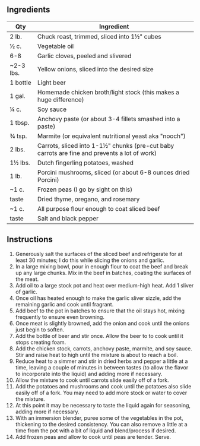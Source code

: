 ## Ingredients

| Qty | Ingredient |
| -------- | -------- |
| 2 lb. | Chuck roast, trimmed, sliced into 1½" cubes |
| ½ c. | Vegetable oil |
| 6-8 | Garlic cloves, peeled and slivered |
| ~2-3 lbs. | Yellow onions, sliced into the desired size |
| 1 bottle | Light beer |
| 1 gal. | Homemade chicken broth/light stock (this makes a huge difference) |
| ¼ c. | Soy sauce |
| 1 tbsp. | Anchovy paste (or about 3-4 fillets smashed into a paste) |
| ¾ tsp. | Marmite (or equivalent nutritional yeast aka "nooch") |
| 2 lbs. | Carrots, sliced into 1-1½" chunks (pre-cut baby carrots are fine and prevents a lot of work) |
| 1½ lbs. | Dutch fingerling potatoes, washed |
| 1 lb. | Porcini mushrooms, sliced (or about 6-8 ounces dried Porcini) |
| ~1 c. | Frozen peas (I go by sight on this) |
| taste | Dried thyme, oregano, and rosemary |
| ~1 c. | All purpose flour enough to coat sliced beef |
| taste | Salt and black pepper |

## Instructions

1. Generously salt the surfaces of the sliced beef and refrigerate for at least 30 minutes; I do this while slicing the onions and garlic.
2. In a large mixing bowl, pour in enough flour to coat the beef and break up any large chunks. Mix in the beef in batches, coating the surfaces of the meat.
3. Add oil to a large stock pot and heat over medium-high heat. Add 1 sliver of garlic.
4. Once oil has heated enough to make the garlic sliver sizzle, add the remaining garlic and cook until fragrant.
5. Add beef to the pot in batches to ensure that the oil stays hot, mixing frequently to ensure even browning.
6. Once meat is slightly browned, add the onion and cook until the onions just begin to soften.
7. Add the bottle of beer and stir once. Allow the beer to to cook until it stops creating foam.
8. Add the chicken stock, carrots, anchovy paste, marmite, and soy sauce. Stir and raise heat to high until the mixture is about to reach a boil.
9. Reduce heat to a simmer and stir in dried herbs and pepper a little at a time, leaving a couple of minutes in between tastes (to allow the flavor to incorporate into the liquid) and adding more if necessary.
10. Allow the mixture to cook until carrots slide easily off of a fork.
11. Add the potatoes and mushrooms and cook until the potatoes also slide easily off of a fork. You may need to add more stock or water to cover the mixture.
12. At this point it may be necessary to taste the liquid again for seasoning, adding more if necessary.
12. With an immersion blender, puree some of the vegetables in the pot, thickening to the desired consistency. You can also remove a little at a time from the pot with a bit of liquid and blend/process if desired.
13. Add frozen peas and allow to cook until peas are tender. Serve.

